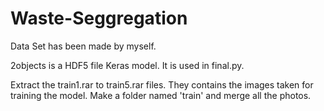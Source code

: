 # Waste-Seggregation

Data Set has been made by myself.

2objects is a HDF5 file Keras model. It is used in final.py.

Extract the train1.rar to train5.rar files. They contains the images taken for training the model.
Make a folder named 'train' and merge all the photos. 
